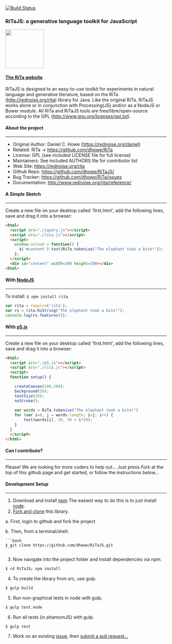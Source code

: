 [![Build Status](https://travis-ci.org/dhowe/RiTaJS.svg?branch=master)](https://travis-ci.org/dhowe/RiTaJS)

### RiTaJS: a generative language toolkit for JavaScript


<a href="https://rednoise.org/rita"><img height=120 src="https://rednoise.org/rita/img/RiTa-logo3.png"/></a>

#### [The RiTa website](http://rednoise.org/rita)

RiTaJS is designed to an easy-to-use toolkit for experiments 
in natural language and generative literature, based on the RiTa 
(http://rednoise.org/rita) library for Java. Like the original RiTa, RiTaJS 
works alone or in conjunction with Processing(JS) and/or as a NodeJS or Bower module.  All RiTa and RiTaJS tools
are free/libre/open-source according to the GPL (http://www.gnu.org/licenses/gpl.txt).



#### About the project
--------
* Original Author:   Daniel C. Howe (https://rednoise.org/daniel)
* Related:           RiTa -> https://github.com/dhowe/RiTa
* License: 			 GPL (see included LICENSE file for full license)
* Maintainers:       See included AUTHORS file for contributor list
* Web Site:          https://rednoise.org/rita
* Github Repo:       https://github.com/dhowe/RiTaJS/
* Bug Tracker:       https://github.com/dhowe/RiTa/issues
* Documentation:     http://www.rednoise.org/rita/reference/

#### A Simple Sketch
--------
Create a new file on your desktop called 'first.html', add the following lines, save and drag it into a browser:

```html
<html>
  <script src="./jquery.js"></script>
  <script src="./rita.js"></script>
  <script>
    window.onload = function() {
      $('#content').text(RiTa.tokenize("The elephant took a bite!"));
    };
  </script>
  <div id="content" width=200 height=200></div>
<html>
```

#### With [NodeJS](http://nodejs.org/)
--------
To install: `$ npm install rita`
 
```javascript
var rita = require('rita');
var rs = rita.RiString("The elephant took a bite!");
console.log(rs.features());
```

#### With [p5.js](http://p5js.org/)
--------
Create a new file on your desktop called 'first.html', add the following lines, save and drag it into a browser:

```html
<html>
  <script src="./p5.js"></script>
  <script src="./rita.js"></script>
  <script>
  function setup() {

    createCanvas(200,200);
    background(50);
    textSize(20);
    noStroke();
    
    var words = RiTa.tokenize("The elephant took a bite!")
    for (var i=0, j = words.length; i<j; i++) {
        text(words[i], 50, 50 + i*20);    
    }
  }
  </script>
</html>
```

#### Can I contribute?
--------
Please! We are looking for more coders to help out... Just press *Fork* at the top of this github page and get started, or follow the instructions below... 


#### Development Setup
--------
1. Download and install [npm](https://www.npmjs.org/) The easiest way to do this is to just install [node](http://nodejs.org/). 
2. [Fork and clone](https://help.github.com/articles/fork-a-repo) this library. 

  a. First, login to github and fork the project

  b. Then, from a terminal/shell: 
  
    ```bash
    $ git clone https://github.com/dhowe/RiTaJS.git
    ```
3. Now navigate into the project folder and install dependencies via npm. 

  ```bash
  $ cd RiTaJS; npm install
  ```
4. To create the library from src, use gulp.

  ```bash
  $ gulp build
  ```
5. Run non-graphical tests in node with gulp.

  ```bash
  $ gulp test.node
  ```
6. Run all tests (in phantomJS) with gulp.

  ```bash
  $ gulp test
  ```
7. Work on an existing [issue](https://github.com/dhowe/RiTa/issues?q=is%3Aopen+is%3Aissue+label%3ARiTaJS), then [submit a pull request...](https://help.github.com/articles/creating-a-pull-request)
